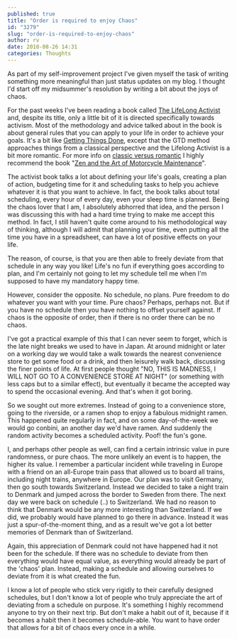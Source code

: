 ```yaml
---
published: true
title: "Order is required to enjoy Chaos"
id: "3279"
slug: "order-is-required-to-enjoy-chaos"
author: rv
date: 2010-08-26 14:31
categories: Thoughts
---
```

As part of my self-improvement project I've given myself the task of writing something more meaningful than just status updates on my blog. I thought I'd start off my midsummer's resolution by writing a bit about the joys of chaos.

For the past weeks I've been reading a book called <a href="https://www.amazon.com/Lifelong-Activist-Change-Without-Losing/dp/1590560906/ref=sr_1_1?ie=UTF8&amp;s=books&amp;qid=1282746886&amp;sr=8-1" target="_blank">The LifeLong Activist</a> and, despite its title, only a little bit of it is directed specifically towards activism. Most of the methodology and advice talked about in the book is about general rules that you can apply to your life in order to achieve your goals. It's a bit like <a href="https://en.wikipedia.org/wiki/Getting_Things_Done" target="_blank">Getting Things Done</a>, except that the GTD method approaches things from a classical perspective and the Lifelong Activist is a bit more romantic. For more info on <a href="http://www.the-intuitive-self.org/scripts/frameit/author.cgi?/website/author/memoir/supplements/classic_romantic.html" target="_blank">classic versus romantic</a> I highly recommend the book "<a href="https://www.amazon.com/Zen-Art-Motorcycle-Maintenance-Inquiry/dp/0553277472" target="_blank">Zen and the Art of Motorcycle Maintenance</a>".

The activist book talks a lot about defining your life's goals, creating a plan of action, budgeting time for it and scheduling tasks to help you achieve whatever it is that you want to achieve. In fact, the book talks about total scheduling, every hour of every day, even your sleep time is planned. Being the chaos lover that I am, I absolutely abhorred that idea, and the person I was discussing this with had a hard time trying to make me accept this method. In fact, I still haven't quite come around to his methodological way of thinking, although I will admit that planning your time, even putting all the time you have in a spreadsheet, can have a lot of positive effects on your life.

The reason, of course, is that you are then able to freely deviate from that schedule in any way you like! Life's no fun if everything goes according to plan, and I'm certainly not going to let my schedule tell me when I'm supposed to have my mandatory happy time.

However, consider the opposite. No schedule, no plans. Pure freedom to do whatever you want with your time. Pure chaos? Perhaps, perhaps not. But if you have no schedule then you have nothing to offset yourself against. If chaos is the opposite of order, then if there is no order there can be no chaos.

I've got a practical example of this that I can never seem to forget, which is the late night breaks we used to have in Japan. At around midnight or later on a working day we would take a walk towards the nearest convenience store to get some food or a drink, and then leisurely walk back, discussing the finer points of life. At first people thought "NO, THIS IS MADNESS, I WILL NOT GO TO A CONVENIENCE STORE AT NIGHT" (or something with less caps but to a similar effect), but eventually it became the accepted way to spend the occasional evening. And that's when it got boring.

So we sought out more extremes. Instead of going to a convenience store, going to the riverside, or a ramen shop to enjoy a fabulous midnight ramen. This happened quite regularly in fact, and on some day-of-the-week we would go conbini, an another day we'd have ramen. And suddenly the random activity becomes a scheduled activity. Poof! the fun's gone.

I, and perhaps other people as well, can find a certain intrinsic value in pure randomness, or pure chaos. The more unlikely an event is to happen, the higher its value. I remember a particular incident while traveling in Europe with a friend on an all-Europe train pass that allowed us to board all trains, including night trains, anywhere in Europe. Our plan was to visit Germany, then go south towards Switzerland. Instead we decided to take a night train to Denmark and jumped across the border to Sweden from there. The next day we were back on schedule (..) to Switzerland. We had no reason to think that Denmark would be any more interesting than Switzerland. If we did, we probably would have planned to go there in advance. Instead it was just a spur-of-the-moment thing, and as a result we've got a lot better memories of Denmark than of Switzerland.

Again, this appreciation of Denmark could not have happened had it not been for the schedule. If there was no schedule to deviate from then everything would have equal value, as everything would already be part of the 'chaos' plan. Instead, making a schedule and allowing ourselves to deviate from it is what created the fun.

I know a lot of people who stick very rigidly to their carefully designed schedules, but I don't know a lot of people who truly appreciate the art of deviating from a schedule on purpose. It's something I highly recommend anyone to try on their next trip. But don't make a habit out of it, because if it becomes a habit then it becomes schedule-able. You want to have order that allows for a bit of chaos every once in a while.
